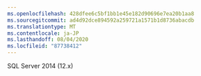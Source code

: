 ```yaml
---
ms.openlocfilehash: 428dfee6c5bf1bb1e45e182d90696e7ea20b1aa8
ms.sourcegitcommit: ad4d92dce894592a259721a1571b1d8736abacdb
ms.translationtype: MT
ms.contentlocale: ja-JP
ms.lasthandoff: 08/04/2020
ms.locfileid: "87738412"
---
```

 SQL Server 2014 (12.x)